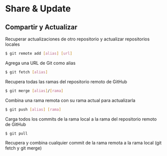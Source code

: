 # Share & Update

## Compartir y Actualizar

Recuperar actualizaciones de otro repositorio y actualizar repositorios locales

```bash
$ git remote add [alias] [url]
```

Agrega una URL de Git como alias

```bash
$ git fetch [alias]
```

Recupera todas las ramas del repositorio remoto de GitHub

```bash
$ git merge [alias]/[rama]
```

Combina una rama remota con su rama actual para actualizarla

```bash
$ git push [alias] [rama]
```

Carga todos los commits de la rama local a la rama del repositorio remoto de GitHub

```bash
$ git pull
```

Recupera y combina cualquier commit de la rama remota a la rama local (git fetch y git merge)
